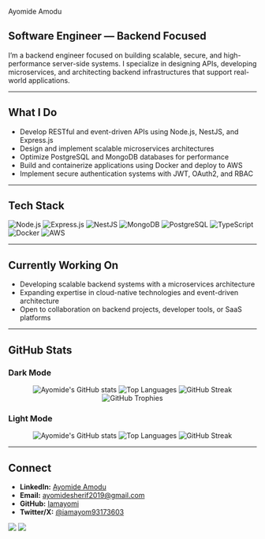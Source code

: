  Ayomide Amodu

## Software Engineer — Backend Focused

I’m a backend engineer focused on building scalable, secure, and high-performance server-side systems. I specialize in designing APIs, developing microservices, and architecting backend infrastructures that support real-world applications.

---

## What I Do

- Develop RESTful and event-driven APIs using Node.js, NestJS, and Express.js  
- Design and implement scalable microservices architectures  
- Optimize PostgreSQL and MongoDB databases for performance  
- Build and containerize applications using Docker and deploy to AWS  
- Implement secure authentication systems with JWT, OAuth2, and RBAC  

---

## Tech Stack

![Node.js](https://img.shields.io/badge/Node.js-339933?style=flat-square&logo=node.js&logoColor=white)
![Express.js](https://img.shields.io/badge/Express.js-000000?style=flat-square&logo=express&logoColor=white)
![NestJS](https://img.shields.io/badge/NestJS-E0234E?style=flat-square&logo=nestjs&logoColor=white)
![MongoDB](https://img.shields.io/badge/MongoDB-47A248?style=flat-square&logo=mongodb&logoColor=white)
![PostgreSQL](https://img.shields.io/badge/PostgreSQL-336791?style=flat-square&logo=postgresql&logoColor=white)
![TypeScript](https://img.shields.io/badge/TypeScript-3178C6?style=flat-square&logo=typescript&logoColor=white)
![Docker](https://img.shields.io/badge/Docker-2496ED?style=flat-square&logo=docker&logoColor=white)
![AWS](https://img.shields.io/badge/AWS-232F3E?style=flat-square&logo=amazon-aws&logoColor=white)

---

## Currently Working On

- Developing scalable backend systems with a microservices architecture  
- Expanding expertise in cloud-native technologies and event-driven architecture  
- Open to collaboration on backend projects, developer tools, or SaaS platforms  

---

## GitHub Stats

### Dark Mode

<p align="center">
  <img src="https://github-readme-stats.vercel.app/api?username=Iamayomi&show_icons=true&theme=radical" alt="Ayomide's GitHub stats" />
  <img src="https://github-readme-stats.vercel.app/api/top-langs/?username=Iamayomi&layout=compact&theme=radical" alt="Top Languages" />
  <img src="https://github-readme-streak-stats.herokuapp.com/?user=Iamayomi&theme=radical" alt="GitHub Streak" />
  <img src="https://github-profile-trophy.vercel.app/?username=Iamayomi&theme=radical&no-frame=true&margin-w=5&margin-h=5" alt="GitHub Trophies" />
</p>

### Light Mode

<p align="center">
  <img src="https://github-readme-stats.vercel.app/api?username=Iamayomi&show_icons=true&theme=default" alt="Ayomide's GitHub stats" />
  <img src="https://github-readme-stats.vercel.app/api/top-langs/?username=Iamayomi&layout=compact&theme=default" alt="Top Languages" />
  <img src="https://github-readme-streak-stats.herokuapp.com/?user=Iamayomi&theme=default" alt="GitHub Streak" />
</p>

---

## Connect

- **LinkedIn:** [Ayomide Amodu](https://www.linkedin.com/in/ayomide-sherif-72b035243)  
- **Email:** [ayomidesherif2019@gmail.com](mailto:ayomidesherif2019@gmail.com)  
- **GitHub:** [Iamayomi](https://github.com/Iamayomi)  
- **Twitter/X:** [@iamayom93173603](https://x.com/iamayom93173603)

<p align="left">
  <a href="https://x.com/iamayom93173603" target="_blank" rel="noreferrer"><img
  src="https://img.shields.io/twitter/follow/iamayom93173603?logo=twitter&style=for-the-badge&color=f97316&labelColor=000000" /></a>
  <a href="https://www.github.com/Iamayomi" target="_blank" rel="noreferrer"><img
  src="https://img.shields.io/github/followers/Iamayomi?logo=github&style=for-the-badge&color=f97316&labelColor=000000" /></a>
</p>
